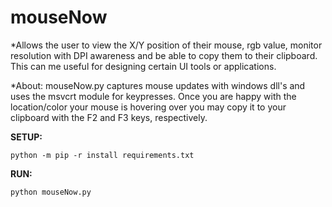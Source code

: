 # mouseNow
*Allows the user to view the X/Y position of their mouse, rgb value, monitor resolution with DPI awareness and be able to copy them to their clipboard. This can me useful for designing certain UI tools or applications.

*About: mouseNow.py captures mouse updates with windows dll's and uses the msvcrt module for keypresses.
  Once you are happy with the location/color your mouse is hovering over you may copy it to your clipboard with the F2 and F3 keys, respectively.


<b> SETUP: </b>
  
    python -m pip -r install requirements.txt
    
<b> RUN: </b>
    
    python mouseNow.py
